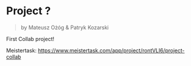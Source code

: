 # Project ?
> by Mateusz Ożóg & Patryk Kozarski

First Collab project!

Meistertask: https://www.meistertask.com/app/project/rontVLI6/project-collab
